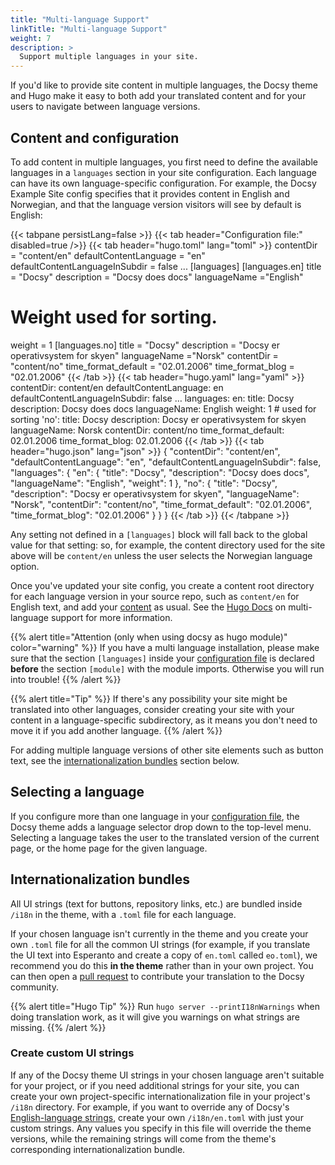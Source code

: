 ```yaml
---
title: "Multi-language Support"
linkTitle: "Multi-language Support"
weight: 7
description: >
  Support multiple languages in your site.
---
```


If you'd like to provide site content in multiple languages, the Docsy theme and Hugo make it easy to both add your translated content and for your users to navigate between language versions.

## Content and configuration

To add content in multiple languages, you first need to define the available languages in a `languages` section in your site configuration. Each language can have its own language-specific configuration. For example, the Docsy Example Site config specifies that it provides content in English and Norwegian, and that the language version visitors will see by default is English:

{{< tabpane persistLang=false >}}
{{< tab header="Configuration file:" disabled=true />}}
{{< tab header="hugo.toml" lang="toml" >}}
contentDir = "content/en"
defaultContentLanguage = "en"
defaultContentLanguageInSubdir = false
...
[languages]
[languages.en]
title = "Docsy"
description = "Docsy does docs"
languageName ="English"
# Weight used for sorting.
weight = 1
[languages.no]
title = "Docsy"
description = "Docsy er operativsystem for skyen"
languageName ="Norsk"
contentDir = "content/no"
time_format_default = "02.01.2006"
time_format_blog = "02.01.2006"
{{< /tab >}}
{{< tab header="hugo.yaml" lang="yaml" >}}
contentDir: content/en
defaultContentLanguage: en
defaultContentLanguageInSubdir: false
…
languages:
  en:
    title: Docsy
    description: Docsy does docs
    languageName: English
    weight: 1 # used for sorting
  'no':
    title: Docsy
    description: Docsy er operativsystem for skyen
    languageName: Norsk
    contentDir: content/no
    time_format_default: 02.01.2006
    time_format_blog: 02.01.2006
{{< /tab >}}
{{< tab header="hugo.json" lang="json" >}}
{
  "contentDir": "content/en",
  "defaultContentLanguage": "en",
  "defaultContentLanguageInSubdir": false,
  "languages": {
    "en": {
      "title": "Docsy",
      "description": "Docsy does docs",
      "languageName": "English",
      "weight": 1
    },
    "no": {
      "title": "Docsy",
      "description": "Docsy er operativsystem for skyen",
      "languageName": "Norsk",
      "contentDir": "content/no",
      "time_format_default": "02.01.2006",
      "time_format_blog": "02.01.2006"
    }
  }
}
{{< /tab >}}
{{< /tabpane >}}

Any setting not defined in a `[languages]` block will fall back to the global value for that setting: so, for example, the content directory used for the site above will be `content/en` unless the user selects the Norwegian language option.

Once you've updated your site config, you create a content root directory for each language version in your source repo, such as  `content/en` for English text, and add your [content](/docs/adding-content/content/) as usual. See the [Hugo Docs](https://gohugo.io/content-management/multilingual) on multi-language support for more information.

{{% alert title="Attention (only when using docsy as hugo module)" color="warning" %}}
If you have a multi language installation, please make sure that the section `[languages]` inside your [configuration file](https://gohugo.io/getting-started/configuration/#configuration-file) is declared **before** the section `[module]` with the module imports. Otherwise you will run into trouble!
{{% /alert %}}

{{% alert title="Tip" %}}
If there's any possibility your site might be translated into other languages, consider creating your site with your content in a language-specific subdirectory, as it means you don't need to move it if you add another language.
{{% /alert %}}

For adding multiple language versions of other site elements such as button text, see the [internationalization bundles](#internationalization-bundles) section below.

## Selecting a language

If you configure more than one language in your [configuration file](https://gohugo.io/getting-started/configuration/#configuration-file), the Docsy theme adds a language selector drop down to the top-level menu. Selecting a language takes the user to the translated version of the current page, or the home page for the given language.

## Internationalization bundles

All UI strings (text for buttons, repository links, etc.) are bundled inside `/i18n` in the theme, with a `.toml` file for each language.

If your chosen language isn't currently in the theme and you create your own `.toml` file for all the common UI strings (for example, if you translate the UI text into Esperanto and create a copy of `en.toml` called `eo.toml`), we recommend you do this **in the theme** rather than in your own project. You can then open a [pull request](https://docs.github.com/en/pull-requests/collaborating-with-pull-requests/proposing-changes-to-your-work-with-pull-requests/creating-a-pull-request) to contribute your translation to the Docsy community.

{{% alert title="Hugo Tip" %}}
Run `hugo server --printI18nWarnings` when doing translation work, as it will give you warnings on what strings are missing.
{{% /alert %}}

### Create custom UI strings

If any of the Docsy theme UI strings in your chosen language aren't suitable for your project, or if you need additional strings for your site, you can create your own project-specific internationalization file in your project's `/i18n` directory. For example, if you want to override any of Docsy's [English-language strings](https://github.com/defenseunicorns/defense-unicorns-hugo-theme/blob/main/i18n/en.toml), create your own `/i18n/en.toml` with just your custom strings.  Any values you specify in this file will override the theme versions, while the remaining strings will come from the theme's corresponding internationalization bundle.
